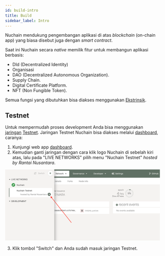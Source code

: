 ```yaml
---
id: build-intro
title: Build
sidebar_label: Intro
---
```


Nuchain mendukung pengembangan aplikasi di atas _blockchain_ (on-chain app) yang biasa disebut juga
dengan _smart contract_.

Saat ini Nuchain secara _native_ memilik fitur untuk membangun aplikasi berbasis:

- DId (Decentralized Identity)
- Organisasi
- DAO (Decentralized Autonomous Organization).
- Supply Chain.
- Digital Certificate Platform.
- NFT (Non Fungible Token).

Semua fungsi yang dibutuhkan bisa diakses menggunakan [Ekstrinsik](../learn/learn-extrinsic.md).

## Testnet

Untuk mempermudah proses development Anda bisa menggunakan [jaringan](network.md)
[Testnet](../general/glossary.md#testnet). Jaringan Testnet Nuchain bisa diakses melalui
[dashboard](https://dashboard.nuchain.network), caranya:

1. Kunjungi web app [dashboard](https://dashboard.nuchain.network).
2. Kemudian ganti jaringan dengan cara klik logo Nuchain di sebelah kiri atas, lalu pada "LIVE
   NETWORKS" pilih menu "Nuchain Testnet" _hosted by Rantai Nusantara_.

![How to change Nuchain Testnet](/img/change-network-testnet.png)

3. Klik tombol "Switch" dan Anda sudah masuk jaringan Testnet.
